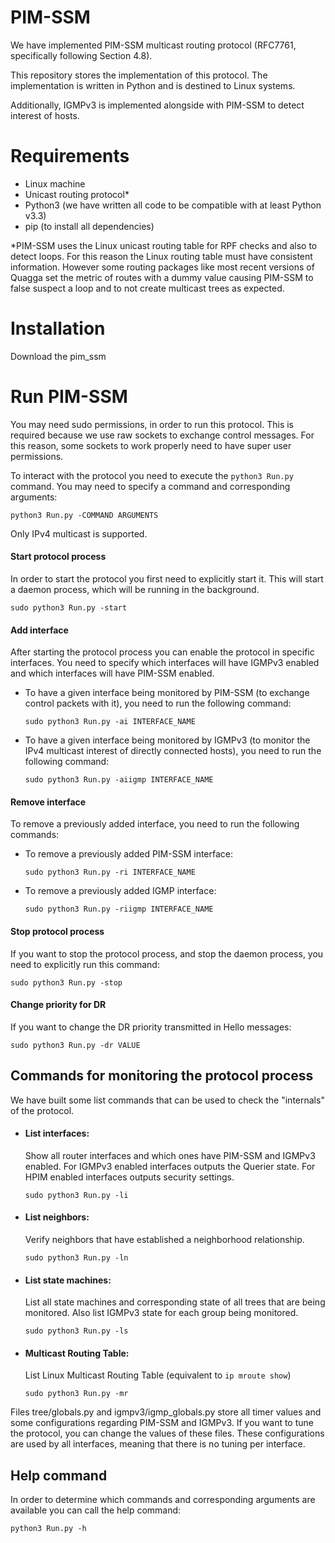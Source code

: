 # PIM-SSM
We have implemented PIM-SSM multicast routing protocol (RFC7761, specifically following Section 4.8).

This repository stores the implementation of this protocol. The implementation is written in Python and is destined to Linux systems.

Additionally, IGMPv3 is implemented alongside with PIM-SSM to detect interest of hosts.


# Requirements

 - Linux machine
 - Unicast routing protocol*
 - Python3 (we have written all code to be compatible with at least Python v3.3)
 - pip (to install all dependencies)

*PIM-SSM uses the Linux unicast routing table for RPF checks and also to detect loops. 
For this reason the Linux routing table must have consistent information. However some routing packages like most recent versions of Quagga set the metric of routes with a dummy value causing PIM-SSM to false suspect a loop and to not create multicast trees as expected.

# Installation

  Download the pim_ssm

# Run PIM-SSM

You may need sudo permissions, in order to run this protocol. This is required because we use raw sockets to exchange control messages. For this reason, some sockets to work properly need to have super user permissions.

To interact with the protocol you need to execute the `python3 Run.py` command. You may need to specify a command and corresponding arguments:

   `python3 Run.py -COMMAND ARGUMENTS`
   
Only IPv4 multicast is supported.


#### Start protocol process

In order to start the protocol you first need to explicitly start it. This will start a daemon process, which will be running in the background.

   ```
   sudo python3 Run.py -start
   ```

#### Add interface

After starting the protocol process you can enable the protocol in specific interfaces. You need to specify which interfaces will have IGMPv3 enabled and which interfaces will have PIM-SSM enabled.
* To have a given interface being monitored by PIM-SSM (to exchange control packets with it), you need to run the following command:

  ```
  sudo python3 Run.py -ai INTERFACE_NAME
  ```

* To have a given interface being monitored by IGMPv3 (to monitor the IPv4 multicast interest of directly connected hosts), you need to run the following command:

  ```
  sudo python3 Run.py -aiigmp INTERFACE_NAME
  ```

#### Remove interface

To remove a previously added interface, you need to run the following commands:

* To remove a previously added PIM-SSM interface:

  ```
  sudo python3 Run.py -ri INTERFACE_NAME
  ```

* To remove a previously added IGMP interface:

  ```
  sudo python3 Run.py -riigmp INTERFACE_NAME
  ```

#### Stop protocol process

If you want to stop the protocol process, and stop the daemon process, you need to explicitly run this command:

   ```
   sudo python3 Run.py -stop
   ```

#### Change priority for DR

If you want to change the DR priority transmitted in Hello messages:

   ```
   sudo python3 Run.py -dr VALUE
   ```

## Commands for monitoring the protocol process
We have built some list commands that can be used to check the "internals" of the protocol.

 - #### List interfaces:

	 Show all router interfaces and which ones have PIM-SSM and IGMPv3 enabled. For IGMPv3 enabled interfaces outputs the Querier state. For HPIM enabled interfaces outputs security settings.

   ```
   sudo python3 Run.py -li
   ```

 - #### List neighbors:

	 Verify neighbors that have established a neighborhood relationship.

   ```
   sudo python3 Run.py -ln
   ```
 - #### List state machines:

    List all state machines and corresponding state of all trees that are being monitored. Also list IGMPv3 state for each group being monitored.

   ```
   sudo python3 Run.py -ls
   ```

 - #### Multicast Routing Table:

   List Linux Multicast Routing Table (equivalent to `ip mroute show`)

   ```
   sudo python3 Run.py -mr
   ```

Files tree/globals.py and igmpv3/igmp_globals.py store all timer values and some configurations regarding PIM-SSM and IGMPv3. If you want to tune the protocol, you can change the values of these files. These configurations are used by all interfaces, meaning that there is no tuning per interface.

## Help command
In order to determine which commands and corresponding arguments are available you can call the help command:

  ```
  python3 Run.py -h
  ```
